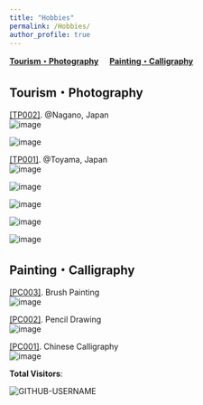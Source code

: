 ```yaml
---
title: "Hobbies"
permalink: /Hobbies/
author_profile: true
---
```


**[Tourism・Photography](#tp)** &nbsp; &nbsp; **[Painting・Calligraphy](#pc)**


<h2 id="tp">
Tourism・Photography
</h2>

<u>[TP002]</u>. @Nagano, Japan  
![image](https://github.com/user-attachments/assets/ccda438b-ff07-454b-80c1-86070d683bae)  

![image](https://github.com/user-attachments/assets/36d7a84e-c51f-458e-8c4c-f70ea47b6269)  


<u>[TP001]</u>. @Toyama, Japan  
![image](https://github.com/user-attachments/assets/df6f9d1f-b5ae-41d0-b682-e2f05c5bedf9)  

![image](https://github.com/user-attachments/assets/e15c79e8-22a3-4baf-b732-7bc59f5d8dc5)  

![image](https://github.com/user-attachments/assets/656e3f6a-6640-4669-9659-dc63dd08b01e)  

![image](https://github.com/user-attachments/assets/4242effd-3749-47e6-b457-d48a89e1ce22)  

![image](https://github.com/user-attachments/assets/e27809ed-6d73-4753-9723-d9b0c8557fd4)  

<h2 id="pc">
Painting・Calligraphy
</h2>

<u>[PC003]</u>. Brush Painting  
![image](https://github.com/user-attachments/assets/c1e9ebd2-4a5b-4b2f-aac9-954d2068ddde)


<u>[PC002]</u>. Pencil Drawing  
![image](https://github.com/user-attachments/assets/f73c13f2-3745-47c4-a7dd-a8dadc7bdb7a)  

<u>[PC001]</u>. Chinese Calligraphy  
![image](https://github.com/user-attachments/assets/98c937d2-7d8b-4462-801f-5e72c56f82f5)  


**Total Visitors**:<p align="left"> <img src="https://komarev.com/ghpvc/?username=GITHUB-USERNAME&label=Profile%20views&color=ce9927&style=flat" alt="GITHUB-USERNAME" /> </p>
